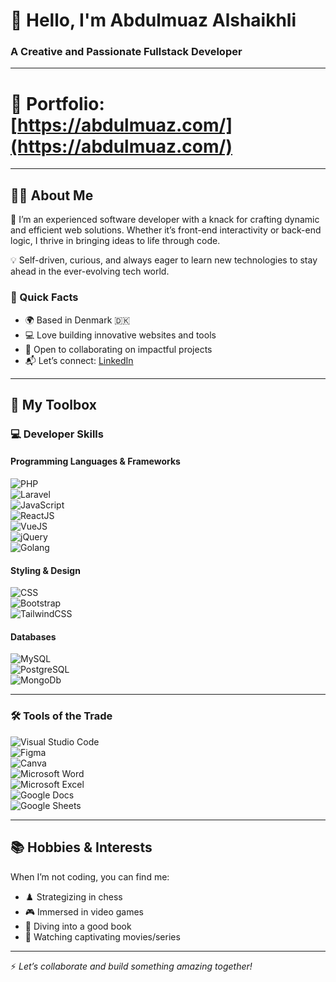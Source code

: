 # 👋 Hello, I'm Abdulmuaz Alshaikhli  
### A Creative and Passionate Fullstack Developer  

---

# 📁 **Portfolio:** [https://abdulmuaz.com/](https://abdulmuaz.com/)


---

## 👨‍💼 About Me  
🚀 I’m an experienced software developer with a knack for crafting dynamic and efficient web solutions. Whether it’s front-end interactivity or back-end logic, I thrive in bringing ideas to life through code.  

💡 Self-driven, curious, and always eager to learn new technologies to stay ahead in the ever-evolving tech world.  

### 🌟 Quick Facts  
- 🌍 Based in Denmark 🇩🇰  
- 💻 Love building innovative websites and tools  
- 🤝 Open to collaborating on impactful projects  
- 📬 Let’s connect: [LinkedIn](https://www.linkedin.com/in/abdulmuaz-a-09291a160/)  

---

## 🎯 My Toolbox  

### 💻 Developer Skills  
#### Programming Languages & Frameworks  
![PHP](https://img.shields.io/badge/PHP-777BB4?style=for-the-badge&logo=php&logoColor=white)  
![Laravel](https://img.shields.io/badge/Laravel-FF2D20?style=for-the-badge&logo=laravel&logoColor=white)  
![JavaScript](https://img.shields.io/badge/JavaScript-F7DF1E?style=for-the-badge&logo=javascript&logoColor=black)  
![ReactJS](https://img.shields.io/badge/ReactJS-61DAFB?style=for-the-badge&logo=react&logoColor=black)  
![VueJS](https://img.shields.io/badge/VueJS-4FC08D?style=for-the-badge&logo=vue.js&logoColor=white)  
![jQuery](https://img.shields.io/badge/jQuery-0769AD?style=for-the-badge&logo=jquery&logoColor=white)  
![Golang](https://img.shields.io/badge/Golang-007D9C?style=for-the-badge&logo=go&logoColor=white)  

#### Styling & Design  
![CSS](https://img.shields.io/badge/CSS-1572B6?style=for-the-badge&logo=css3&logoColor=white)  
![Bootstrap](https://img.shields.io/badge/Bootstrap-7952B3?style=for-the-badge&logo=bootstrap&logoColor=white)  
![TailwindCSS](https://img.shields.io/badge/TailwindCSS-06B6D4?style=for-the-badge&logo=tailwindcss&logoColor=white)  

#### Databases  
![MySQL](https://img.shields.io/badge/MySQL-4479A1?style=for-the-badge&logo=mysql&logoColor=white)  
![PostgreSQL](https://img.shields.io/badge/PostgreSQL-336791?style=for-the-badge&logo=postgresql&logoColor=white)  
![MongoDb](https://img.shields.io/badge/MongoDB-00ED64?style=for-the-badge&logo=mongodb&logoColor=white)  


---

### 🛠️ Tools of the Trade  
![Visual Studio Code](https://img.shields.io/badge/VS%20Code-007ACC?style=for-the-badge&logo=visualstudiocode&logoColor=white)  
![Figma](https://img.shields.io/badge/Figma-F24E1E?style=for-the-badge&logo=figma&logoColor=white)  
![Canva](https://img.shields.io/badge/Canva-3A67EA?style=for-the-badge&logo=canva&logoColor=white)  
![Microsoft Word](https://img.shields.io/badge/Word-2B579A?style=for-the-badge&logo=microsoftword&logoColor=white)  
![Microsoft Excel](https://img.shields.io/badge/Excel-217346?style=for-the-badge&logo=microsoftexcel&logoColor=white)  
![Google Docs](https://img.shields.io/badge/Google%20Docs-4285F4?style=for-the-badge&logo=googledocs&logoColor=white)  
![Google Sheets](https://img.shields.io/badge/Google%20Sheets-34A853?style=for-the-badge&logo=googlesheets&logoColor=white)  

---

## 📚 Hobbies & Interests  
When I’m not coding, you can find me:  
- ♟️ Strategizing in chess  
- 🎮 Immersed in video games  
- 📖 Diving into a good book  
- 🎥 Watching captivating movies/series  

---

⚡ *Let’s collaborate and build something amazing together!*  
